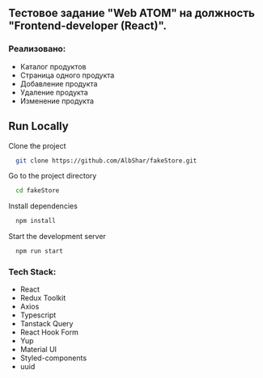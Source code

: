 ## Тестовое задание "Web ATOM" на должность "Frontend-developer (React)".

### Реализовано:

- Каталог продуктов
- Страница одного продукта
- Добавление продукта
- Удаление продукта
- Изменение продукта

## Run Locally

Clone the project

```bash
  git clone https://github.com/AlbShar/fakeStore.git
```

Go to the project directory

```bash
  cd fakeStore
```

Install dependencies

```bash
  npm install
```

Start the development server

```bash
  npm run start
```

### Tech Stack:

- React
- Redux Toolkit
- Axios
- Typescript
- Tanstack Query
- React Hook Form
- Yup
- Material UI
- Styled-components
- uuid
